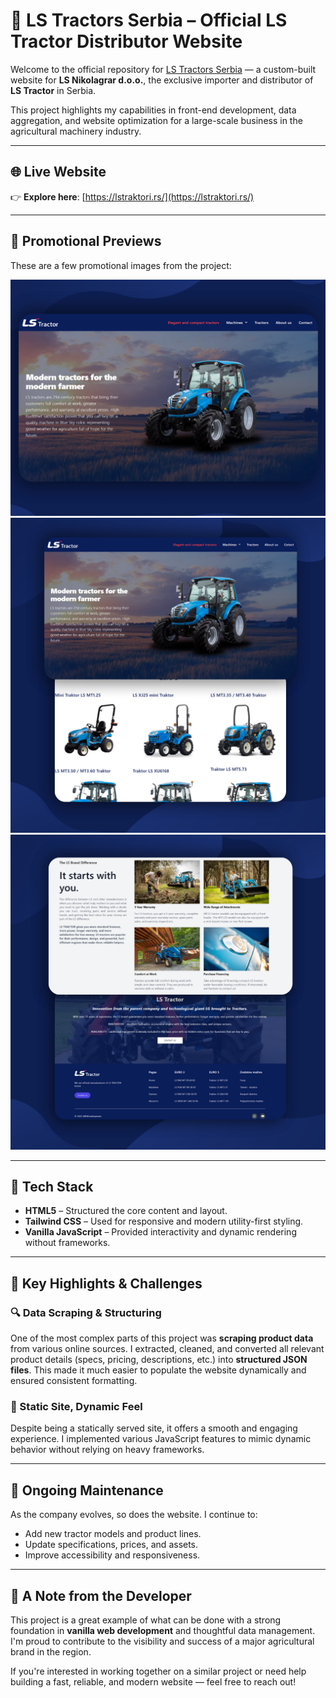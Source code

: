 # 🚜 LS Tractors Serbia – Official LS Tractor Distributor Website

Welcome to the official repository for [LS Tractors Serbia](https://lstraktori.rs/) — a custom-built website for **LS Nikolagrar d.o.o.**, the exclusive importer and distributor of **LS Tractor** in Serbia.

This project highlights my capabilities in front-end development, data aggregation, and website optimization for a large-scale business in the agricultural machinery industry.

---

## 🌐 Live Website

👉 **Explore here**: [https://lstraktori.rs/](https://lstraktori.rs/)

---

## 📸 Promotional Previews

These are a few promotional images from the project:

![Promo Image 1](promo1.png)
![Promo Image 2](promo2.png)
![Promo Image 3](promo3.png)

---

## 🧰 Tech Stack

- **HTML5** – Structured the core content and layout.
- **Tailwind CSS** – Used for responsive and modern utility-first styling.
- **Vanilla JavaScript** – Provided interactivity and dynamic rendering without frameworks.

---

## 🧠 Key Highlights & Challenges

### 🔍 Data Scraping & Structuring
One of the most complex parts of this project was **scraping product data** from various online sources. I extracted, cleaned, and converted all relevant product details (specs, pricing, descriptions, etc.) into **structured JSON files**. This made it much easier to populate the website dynamically and ensured consistent formatting.

### 🧱 Static Site, Dynamic Feel
Despite being a statically served site, it offers a smooth and engaging experience. I implemented various JavaScript features to mimic dynamic behavior without relying on heavy frameworks.

---

## 🔧 Ongoing Maintenance

As the company evolves, so does the website. I continue to:

- Add new tractor models and product lines.
- Update specifications, prices, and assets.
- Improve accessibility and responsiveness.

---

## 🙌 A Note from the Developer

This project is a great example of what can be done with a strong foundation in **vanilla web development** and thoughtful data management. I'm proud to contribute to the visibility and success of a major agricultural brand in the region.

If you're interested in working together on a similar project or need help building a fast, reliable, and modern website — feel free to reach out!

